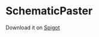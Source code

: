 # SchematicPaster

Download it on [Spigot](https://www.spigotmc.org/resources/schematicpaster.106365/)
